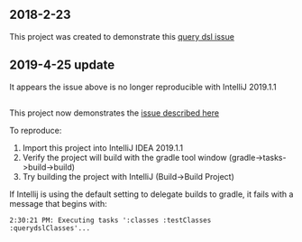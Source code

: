 ## 2018-2-23
This project was created to demonstrate this [query dsl issue](https://github.com/ewerk/gradle-plugins/issues/93)

## 2019-4-25 update
It appears the issue above is no longer reproducible with IntelliJ 2019.1.1

## 

This project now demonstrates the [issue described here](https://stackoverflow.com/questions/55835115/is-it-possible-to-override-the-gradle-tasks-intellij-idea-chooses-to-run-when-de)
  
 To reproduce:
 1. Import this project into IntelliJ IDEA 2019.1.1
 2. Verify the project will build with the gradle tool window (gradle->tasks->build->build)
 3. Try building the project with IntelliJ (Build->Build Project)
 
 If Intellij is using the default setting to delegate builds to gradle, it fails with a message that begins with:

```
2:30:21 PM: Executing tasks ':classes :testClasses :querydslClasses'...
``` 

